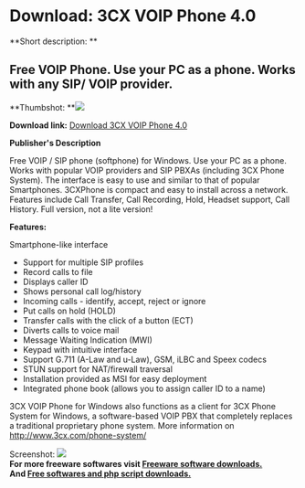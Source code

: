 # Download: 3CX VOIP Phone 4.0

**Short description: **

## Free VOIP Phone. Use your PC as a phone. Works with any SIP/ VOIP provider.

  
**Thumbshot: **![](http://www.freewarefiles.com/screenshot/3cxvoipphone4_md.jpg)   
  
**Download link:** [Download 3CX VOIP Phone 4.0](http://freesoftwares.boysofts.com/3CX-VOIP-Phone_program_50032.html)  
  

**Publisher's Description**  
  

Free VOIP / SIP phone (softphone) for Windows. Use your PC as a phone. Works
with popular VOIP providers and SIP PBXAs (including 3CX Phone System). The
interface is easy to use and similar to that of popular Smartphones. 3CXPhone
is compact and easy to install across a network. Features include Call
Transfer, Call Recording, Hold, Headset support, Call History. Full version,
not a lite version!

**Features:**

Smartphone-like interface

  * Support for multiple SIP profiles 
  * Record calls to file 
  * Displays caller ID 
  * Shows personal call log/history 
  * Incoming calls - identify, accept, reject or ignore 
  * Put calls on hold (HOLD) 
  * Transfer calls with the click of a button (ECT) 
  * Diverts calls to voice mail 
  * Message Waiting Indication (MWI) 
  * Keypad with intuitive interface 
  * Support G.711 (A-Law and u-Law), GSM, iLBC and Speex codecs 
  * STUN support for NAT/firewall traversal 
  * Installation provided as MSI for easy deployment 
  * Integrated phone book (allows you to assign caller ID to a name) 

3CX VOIP Phone for Windows also functions as a client for 3CX Phone System for
Windows, a software-based VOIP PBX that completely replaces a traditional
proprietary phone system. More information on http://www.3cx.com/phone-system/

  
  
Screenshot: ![](http://www.freewarefiles.com/screenshot/3cxvoipphone4.jpg)  
**For more freeware softwares visit [Freeware software downloads.](http://freesoftwares.boysofts.com/)**   
**And [Free softwares and php script downloads.](http://www.boysofts.com/)**

